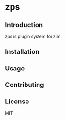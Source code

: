 # zps

## Introduction

zps is plugin system for zim

## Installation

## Usage

## Contributing

## License

MIT

